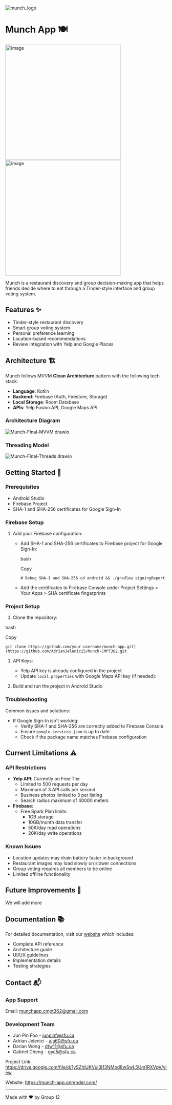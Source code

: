 ![munch_logo](https://github.com/user-attachments/assets/03c613e9-8fb9-46f0-9a08-c558dbe73f87)

Munch App 🍽️
=============

<img width="360" alt="image" src="https://github.com/user-attachments/assets/77cb9d02-92f3-4498-a1db-ea73d4e38d6d">
<img width="361" alt="image" src="https://github.com/user-attachments/assets/1a80a6c0-adb0-41b3-a883-6ceb1c67bf0c">


Munch is a restaurant discovery and group decision-making app that helps friends decide where to eat through a Tinder-style interface and group voting system.

Features ✨
----------

-   Tinder-style restaurant discovery
-   Smart group voting system
-   Personal preference learning
-   Location-based recommendations
-   Review integration with Yelp and Google Places

Architecture 🏗️
----------------

Munch follows MVVM **Clean Architecture** pattern with the following tech stack:

-   **Language**: Kotlin
-   **Backend**: Firebase (Auth, Firestore, Storage)
-   **Local Storage**: Room Database
-   **APIs**: Yelp Fusion API, Google Maps API

### Architecture Diagram

![Munch-Final-MVVM drawio](https://github.com/user-attachments/assets/78093f7e-7d59-4ee8-820a-5714226f796b)


### Threading Model

![Munch-Final-Threads drawio](https://github.com/user-attachments/assets/c4f3aa96-8218-4579-a219-0922fc0d9a0e)


Getting Started 🚀
------------------

### Prerequisites

-   Android Studio
-   Firebase Project
-   SHA-1 and SHA-256 certificates for Google Sign-In

### Firebase Setup

1.  Add your Firebase configuration:
    -   Add SHA-1 and SHA-256 certificates to Firebase project for Google Sign-In:

        bash

        Copy

        `# Debug SHA-1 and SHA-256
        cd android && ./gradlew signingReport`

    -   Add the certificates to Firebase Console under Project Settings > Your Apps > SHA certificate fingerprints

### Project Setup

1.  Clone the repository:

bash

Copy

`git clone https://github.com/your-username/munch-app.git](https://github.com/AdrianJelenici5/Munch-CMPT362.git`

1.  API Keys:
    -   Yelp API key is already configured in the project
    -   Update `local.properties` with Google Maps API key (if needed):

2.  Build and run the project in Android Studio

### Troubleshooting

Common issues and solutions:

-   If Google Sign-In isn't working:
    -   Verify SHA-1 and SHA-256 are correctly added to Firebase Console
    -   Ensure `google-services.json` is up to date
    -   Check if the package name matches Firebase configuration

Current Limitations ⚠️
----------------------

### API Restrictions

-   **Yelp API**: Currently on Free Tier
    -   Limited to 500 requests per day
    -   Maximum of 3 API calls per second
    -   Business photos limited to 3 per listing
    -   Search radius maximum of 40000 meters
-   **Firebase**:
    -   Free Spark Plan limits:
        -   1GB storage
        -   10GB/month data transfer
        -   50K/day read operations
        -   20K/day write operations

### Known Issues

-   Location updates may drain battery faster in background
-   Restaurant images may load slowly on slower connections
-   Group voting requires all members to be online
-   Limited offline functionality

Future Improvements 🚀
----------------------

We will add more 

Documentation 📚
----------------

For detailed documentation, visit our [website](https://munch-app.onrender.com/) which includes:

-   Complete API reference
-   Architecture guide
-   UI/UX guidelines
-   Implementation details
-   Testing strategies

Contact 📬
----------

### App Support

Email: <munchapp.cmpt362@gmail.com>

### Development Team

-   Jun Pin Foo - <junpinf@sfu.ca>
-   Adrian Jelenici - <aja60@sfu.ca>
-   Darian Wong - <dtw11@sfu.ca>
-   Gabriel Cheng - <gyc5@sfu.ca>

Project Link: <https://drive.google.com/file/d/1ySZhiUKVul3I13NMod8wSwL5Um1RXVpV/view>

Website: <https://munch-app.onrender.com/>

* * * * *

Made with ❤️ by Group 12
